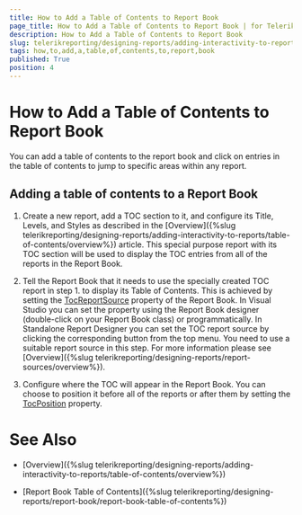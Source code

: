```yaml
---
title: How to Add a Table of Contents to Report Book
page_title: How to Add a Table of Contents to Report Book | for Telerik Reporting Documentation
description: How to Add a Table of Contents to Report Book
slug: telerikreporting/designing-reports/adding-interactivity-to-reports/table-of-contents/how-to-add-a-table-of-contents-to-report-book
tags: how,to,add,a,table,of,contents,to,report,book
published: True
position: 4
---
```


# How to Add a Table of Contents to Report Book



You can add a table of contents to the report book and click on entries in the table of contents to jump         to specific areas within any report.       

## Adding a table of contents to a Report Book

1. Create a new report, add a TOC section to it, and configure its Title, Levels, and Styles as described in the [Overview]({%slug telerikreporting/designing-reports/adding-interactivity-to-reports/table-of-contents/overview%}) article.               This special purpose report with its TOC section will be used to display the TOC entries from all of the reports in the Report Book.             

1. Tell the Report Book that it needs to use the specially created TOC report in step 1. to display its Table of Contents.               This is achieved by setting the [TocReportSource](/reporting/api/Telerik.Reporting.ReportBook#Telerik_Reporting_ReportBook_TocReportSource) property               of the Report Book.               In Visual Studio you can set the property using the Report Book designer (double-click on your Report Book class) or programmatically.               In Standalone Report Designer you can set the TOC report source by clicking the corresponding button from the top menu.               You need to use a suitable report source in this step. For more information please see [Overview]({%slug telerikreporting/designing-reports/report-sources/overview%}).             

1. Configure where the TOC will appear in the Report Book. You can choose to position it before all of the reports or after them               by setting the [TocPosition](/reporting/api/Telerik.Reporting.ReportBook#Telerik_Reporting_ReportBook_TocPosition) property.             

# See Also


 * [Overview]({%slug telerikreporting/designing-reports/adding-interactivity-to-reports/table-of-contents/overview%})

 * [Report Book Table of Contents]({%slug telerikreporting/designing-reports/report-book/report-book-table-of-contents%})
